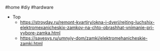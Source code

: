 #home #diy #hardware 
- Top
	- https://stroyday.ru/remont-kvartiry/okna-i-dveri/rejting-luchshix-elektromexanicheskix-zamkov-na-chto-obrashhat-vnimanie-pri-vybore-zamka.html
	- https://savesys.ru/umnyiy-dom/zamki/elektromehanicheskie-zamki.html